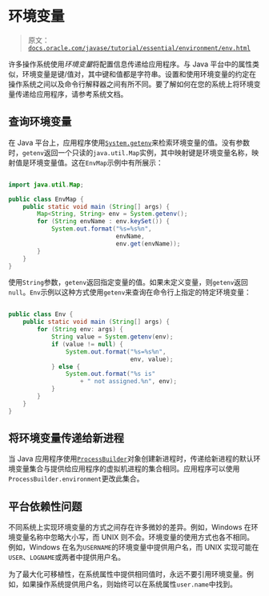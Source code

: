 # 环境变量

> 原文：[`docs.oracle.com/javase/tutorial/essential/environment/env.html`](https://docs.oracle.com/javase/tutorial/essential/environment/env.html)

许多操作系统使用*环境变量*将配置信息传递给应用程序。与 Java 平台中的属性类似，环境变量是键/值对，其中键和值都是字符串。设置和使用环境变量的约定在操作系统之间以及命令行解释器之间有所不同。要了解如何在您的系统上将环境变量传递给应用程序，请参考系统文档。

## 查询环境变量

在 Java 平台上，应用程序使用[`System.getenv`](https://docs.oracle.com/javase/8/docs/api/java/lang/System.html#getenv--)来检索环境变量的值。没有参数时，`getenv`返回一个只读的`java.util.Map`实例，其中映射键是环境变量名称，映射值是环境变量值。这在``EnvMap``示例中有所展示：

```java

import java.util.Map;

public class EnvMap {
    public static void main (String[] args) {
        Map<String, String> env = System.getenv();
        for (String envName : env.keySet()) {
            System.out.format("%s=%s%n",
                              envName,
                              env.get(envName));
        }
    }
}

```

使用`String`参数，`getenv`返回指定变量的值。如果未定义变量，则`getenv`返回`null`。``Env``示例以这种方式使用`getenv`来查询在命令行上指定的特定环境变量：

```java

public class Env {
    public static void main (String[] args) {
        for (String env: args) {
            String value = System.getenv(env);
            if (value != null) {
                System.out.format("%s=%s%n",
                                  env, value);
            } else {
                System.out.format("%s is"
                    + " not assigned.%n", env);
            }
        }
    }
}

```

## 将环境变量传递给新进程

当 Java 应用程序使用[`ProcessBuilder`](https://docs.oracle.com/javase/8/docs/api/java/lang/ProcessBuilder.html)对象创建新进程时，传递给新进程的默认环境变量集合与提供给应用程序的虚拟机进程的集合相同。应用程序可以使用`ProcessBuilder.environment`更改此集合。

## 平台依赖性问题

不同系统上实现环境变量的方式之间存在许多微妙的差异。例如，Windows 在环境变量名称中忽略大小写，而 UNIX 则不会。环境变量的使用方式也各不相同。例如，Windows 在名为`USERNAME`的环境变量中提供用户名，而 UNIX 实现可能在`USER`、`LOGNAME`或两者中提供用户名。

为了最大化可移植性，在系统属性中提供相同值时，永远不要引用环境变量。例如，如果操作系统提供用户名，则始终可以在系统属性`user.name`中找到。

